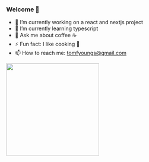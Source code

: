 ### Welcome 👋

- 🔭 I’m currently working on a react and nextjs project
- 🌱 I’m currently learning typescript 
- 💬 Ask me about coffee ☕
- ⚡ Fun fact: I like cooking 🍰
- 📫 How to reach me: tomfyoungs@gmail.com

<img src="https://media2.giphy.com/media/13UZisxBxkjPwI/giphy.gif?cid=ecf05e47nc9ckuqyxivpfhzbulmen0e0gwhqxcgaacca64ae&rid=giphy.gif&ct=g" width="250"/>

